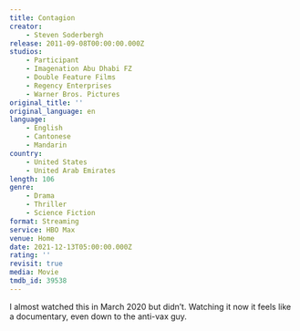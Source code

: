 ```yaml
---
title: Contagion
creator:
    - Steven Soderbergh
release: 2011-09-08T00:00:00.000Z
studios:
    - Participant
    - Imagenation Abu Dhabi FZ
    - Double Feature Films
    - Regency Enterprises
    - Warner Bros. Pictures
original_title: ''
original_language: en
language:
    - English
    - Cantonese
    - Mandarin
country:
    - United States
    - United Arab Emirates
length: 106
genre:
    - Drama
    - Thriller
    - Science Fiction
format: Streaming
service: HBO Max
venue: Home
date: 2021-12-13T05:00:00.000Z
rating: ''
revisit: true
media: Movie
tmdb_id: 39538
---
```


I almost watched this in March 2020 but didn’t. Watching it now it feels like a documentary, even down to the anti-vax guy.
